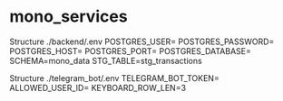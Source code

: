 # mono_services

Structure  ./backend/.env
POSTGRES_USER=
POSTGRES_PASSWORD=
POSTGRES_HOST=
POSTGRES_PORT=
POSTGRES_DATABASE=
SCHEMA=mono_data
STG_TABLE=stg_transactions


Structure ./telegram_bot/.env
TELEGRAM_BOT_TOKEN=
ALLOWED_USER_ID=
KEYBOARD_ROW_LEN=3
